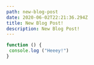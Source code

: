 ```yaml
---
path: new-blog-post
date: 2020-06-02T22:21:36.294Z
title: New Blog Post!
description: New Blog Post!
---
```

```js
function () {
 console.log ("Heeey!")
}
```
